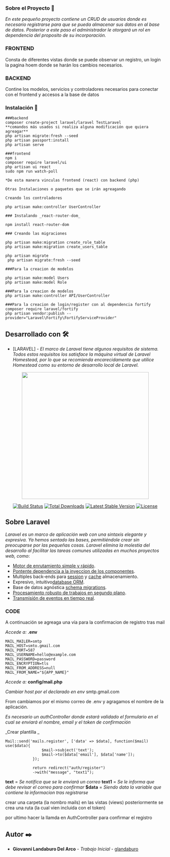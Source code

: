 ### Sobre el Proyecto 🚀
_En este pequeño proyecto contiene un CRUD de usuarios donde es necesario registrarse para que se pueda almacenar sus datos en al base de datos. Posterior a este paso el administrador le otorgará un rol en dependencia del proposito de su incorporación._
  

  ### FRONTEND
Consta de diferentes vistas donde se puede observar un registro, un login  la pagina hoem donde se harán los cambios necesarios.


### BACKEND
Contine los modelos, servicios y controladores necesarios para conectar con el frontend y accesos a la base de datos

### Instalación 🔧 

```
###backend
composer create-project laravel/laravel TestLaravel
**comandos más usados si realiza alguna modificación que quiera agreagar**
php artisan migrate:fresh --seed
php artisan passport:install
php artisan serve
 
###frontend 
npm i 
composer require laravel/ui 
php artisan ui react
sudo npm run watch-poll

*De esta manera vinculas frontend (react) con backend (php)

Otras Instalaciones o paquetes que se irán agreagando

Creando los controladores

php artisan make:controller UserController

### Instalando _react-router-dom_

npm install react-router-dom

### Creando las migraciones

php artisan make:migration create_role_table
php artisan make:migration create_users_table

php artisan migrate
 php artisan migrate:fresh --seed
 
###Para la creacion de modelos

php artisan make:model Users
php artisan make:model Role

###Para la creacion de modelos
php artisan make:controller API/UserController

###Para la creacion de login/register con al dependencia fortify
composer require laravel/fortify
php artisan vendor:publish --provider="Laravel\Fortify\FortifyServiceProvider"
```

## Desarrollado con 🛠️


* [LARAVEL] - _El marco de Laravel tiene algunos requisitos de sistema. Todos estos requisitos los satisface la máquina virtual de Laravel Homestead, por lo que se recomienda encarecidamente que utilice Homestead como su entorno de desarrollo local de Laravel._
<p align="center"><img src="https://res.cloudinary.com/dtfbvvkyp/image/upload/v1566331377/laravel-logolockup-cmyk-red.svg" width="400"></p>

<p align="center">
<a href="https://travis-ci.org/laravel/framework"><img src="https://travis-ci.org/laravel/framework.svg" alt="Build Status"></a>
<a href="https://packagist.org/packages/laravel/framework"><img src="https://poser.pugx.org/laravel/framework/d/total.svg" alt="Total Downloads"></a>
<a href="https://packagist.org/packages/laravel/framework"><img src="https://poser.pugx.org/laravel/framework/v/stable.svg" alt="Latest Stable Version"></a>
<a href="https://packagist.org/packages/laravel/framework"><img src="https://poser.pugx.org/laravel/framework/license.svg" alt="License"></a>
</p>

## Sobre Laravel

_Laravel es un marco de aplicación web con una sintaxis elegante y expresiva. Ya hemos sentado las bases, permitiéndole crear sin preocuparse por las pequeñas cosas. Laravel elimina la molestia del desarrollo al facilitar las tareas comunes utilizadas en muchos proyectos web, como_:

- [Motor de enrutamiento simple y rápido](https://laravel.com/docs/routing).
- [Pontente dependencia a la inyeccion de los componentes](https://laravel.com/docs/container).
- Multiples back-ends para [session](https://laravel.com/docs/session) y [cache](https://laravel.com/docs/cache) almacenamiento.
- Expresivo, intuitivo[database ORM](https://laravel.com/docs/eloquent).
- Base de datos agnóstica [schema migrations](https://laravel.com/docs/migrations).
- [Procesamiento robusto de trabajos en segundo plano](https://laravel.com/docs/queues).
- [Transmisión de eventos en tiempo real](https://laravel.com/docs/broadcasting).



 ### CODE
A continuación se agreaga una vía para la confirmacion de registro tras mail

_Accede a:_
**.env**

```
MAIL_MAILER=smtp
MAIL_HOST=smto.gmail.com
MAIL_PORT=587
MAIL_USERNAME=hello@example.com
MAIL_PASSWORD=password
MAIL_ENCRYPTION=tls
MAIL_FROM_ADDRESS=null
MAIL_FROM_NAME="${APP_NAME}"
```
_Accede a:_
**config/mail.php**

_Cambiar host por el declarado en env_
smtp.gmail.com

From cambiamos por el mismo correo de .env y agragamos el nombre de la aplicación. 

_Es necesario un authController donde estará validado el formulario en el cual se enviará el nombre, email y el token de confirmación_

_Crear  plantilla _
```
Mail::send('mails.register', ['data' => $data], function($mail) use($data){
                $mail->subject('text');
                $mail->to($data['email'], $data['name']);
            });
            
            return redirect("auth/register")
            ->with("message", "text1");
```
**text** = _Se notifica que se le enviará un correo_
**text1** = _Se le informa que debe revisar el correo para confirmar_ 
**$data** = _Siendo data la variable que contiene la informacion tras registrarse_

crear una carpeta (la nombro mails) en las vistas (views)
posteriormente se crea una ruta (la cual vien incluida con el token)

por ultimo hacer la llamda en AuthController para confirmar el registro


## Autor ✒️
* **Giovanni Landaburo Del Arco** - *Trabajo Inicial* - [glandaburo](https://github.com/G1ovann16)